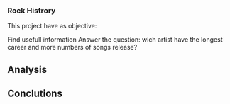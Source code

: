 ### Rock Histrory 

This project have as objective:

Find usefull information 
Answer the question: wich artist have the longest career and more numbers of songs release?

## 

## Analysis

## Conclutions
 
